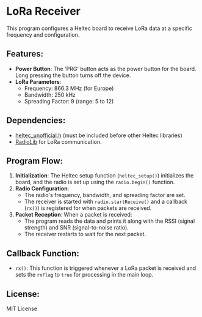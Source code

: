 
# LoRa Receiver

This program configures a Heltec board to receive LoRa data at a specific frequency and configuration.

## Features:

- **Power Button**: The 'PRG' button acts as the power button for the board. Long pressing the button turns off the device.
- **LoRa Parameters**:
  - Frequency: 866.3 MHz (for Europe)
  - Bandwidth: 250 kHz
  - Spreading Factor: 9 (range: 5 to 12)

## Dependencies:

- [heltec_unofficial.h](https://github.com/decodeais/heltec_unofficial) (must be included before other Heltec libraries)
- [RadioLib](https://github.com/jgromes/RadioLib) for LoRa communication.

## Program Flow:

1. **Initialization**: The Heltec setup function (`heltec_setup()`) initializes the board, and the radio is set up using the `radio.begin()` function.
2. **Radio Configuration**:
   - The radio's frequency, bandwidth, and spreading factor are set.
   - The receiver is started with `radio.startReceive()` and a callback (`rx()`) is registered for when packets are received.
3. **Packet Reception**: When a packet is received:
   - The program reads the data and prints it along with the RSSI (signal strength) and SNR (signal-to-noise ratio).
   - The receiver restarts to wait for the next packet.

## Callback Function:

- `rx()`: This function is triggered whenever a LoRa packet is received and sets the `rxFlag` to `true` for processing in the main loop.

## License:

MIT License
